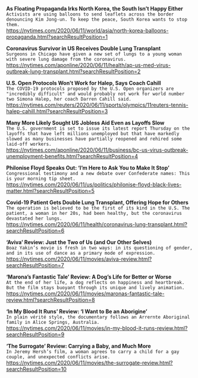 **As Floating Propaganda Irks North Korea, the South Isn’t Happy Either**\
`Activists are using balloons to send leaflets across the border denouncing Kim Jong-un. To keep the peace, South Korea wants to stop them.`\
https://nytimes.com/2020/06/11/world/asia/north-korea-balloons-propaganda.html?searchResultPosition=1

**Coronavirus Survivor in US Receives Double Lung Transplant**\
`Surgeons in Chicago have given a new set of lungs to a young woman with severe lung damage from the coronavirus.`\
https://nytimes.com/aponline/2020/06/11/health/ap-us-med-virus-outbreak-lung-transplant.html?searchResultPosition=2

**U.S. Open Protocols Won't Work for Halep, Says Coach Cahill**\
`The COVID-19 protocols proposed by the U.S. Open organizers are "incredibly difficult" and would probably not work for world number two Simona Halep, her coach Darren Cahill said.`\
https://nytimes.com/reuters/2020/06/11/sports/olympics/11reuters-tennis-halep-cahill.html?searchResultPosition=3

**Many More Likely Sought US Jobless Aid Even as Layoffs Slow**\
`The U.S. government is set to issue its latest report Thursday on the layoffs that have left millions unemployed but that have markedly slowed as many businesses have partially reopened and rehired some laid-off workers.`\
https://nytimes.com/aponline/2020/06/11/business/bc-us-virus-outbreak-unemployment-benefits.html?searchResultPosition=4

**Philonise Floyd Speaks Out: ‘I’m Here to Ask You to Make It Stop’**\
`Congressional testimony and a new debate over Confederate names: This is your morning tip sheet.`\
https://nytimes.com/2020/06/11/us/politics/philonise-floyd-black-lives-matter.html?searchResultPosition=5

**Covid-19 Patient Gets Double Lung Transplant, Offering Hope for Others**\
`The operation is believed to be the first of its kind in the U.S. The patient, a woman in her 20s, had been healthy, but the coronavirus devastated her lungs.`\
https://nytimes.com/2020/06/11/health/coronavirus-lung-transplant.html?searchResultPosition=6

**‘Aviva’ Review: Just the Two of Us (and Our Other Selves)**\
`Boaz Yakin’s movie is fresh in two ways: in its questioning of gender, and in its use of dance as a primary mode of expression.`\
https://nytimes.com/2020/06/11/movies/aviva-review.html?searchResultPosition=7

**‘Marona’s Fantastic Tale’ Review: A Dog’s Life for Better or Worse**\
`At the end of her life, a dog reflects on happiness and heartbreak. But the film stays buoyant through its unique and lively animation.`\
https://nytimes.com/2020/06/11/movies/maronas-fantastic-tale-review.html?searchResultPosition=8

**‘In My Blood It Runs’ Review: ‘I Want to Be an Aborigine’**\
`In plain vérité style, the documentary follows an Arrernte Aboriginal family in Alice Springs, Australia.`\
https://nytimes.com/2020/06/11/movies/in-my-blood-it-runs-review.html?searchResultPosition=9

**‘The Surrogate’ Review: Carrying a Baby, and Much More**\
`In Jeremy Hersh’s film, a woman agrees to carry a child for a gay couple, and unexpected conflicts arise.`\
https://nytimes.com/2020/06/11/movies/the-surrogate-review.html?searchResultPosition=10

